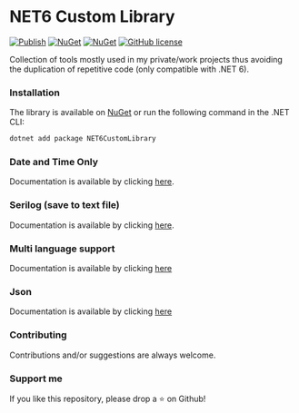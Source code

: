 # NET6 Custom Library

[![Publish](https://github.com/AngeloDotNet/NET6CustomLibrary/actions/workflows/dotnet.yml/badge.svg?branch=main)](https://github.com/AngeloDotNet/NET6CustomLibrary/actions/workflows/dotnet.yml)
[![NuGet](https://img.shields.io/nuget/v/NET6CustomLibrary.svg)](https://www.nuget.org/packages/NET6CustomLibrary)
[![NuGet](https://img.shields.io/nuget/dt/NET6CustomLibrary.svg)](https://www.nuget.org/packages/NET6CustomLibrary)
[![GitHub license](https://img.shields.io/github/license/AngeloDotNet/NET6CustomLibrary)](https://github.com/AngeloDotNet/NET6CustomLibrary/blob/main/LICENSE)


Collection of tools mostly used in my private/work projects thus avoiding the duplication of repetitive code (only compatible with .NET 6).


### Installation

The library is available on [NuGet](https://www.nuget.org/packages/NET6CustomLibrary) or run the following command in the .NET CLI:

```bash
dotnet add package NET6CustomLibrary
```


### Date and Time Only

Documentation is available by clicking [here](https://github.com/AngeloDotNet/NET6CustomLibrary/blob/main/src/NET6CustomLibrary/Docs/README-DateTimeOnly.md).


### Serilog (save to text file)

Documentation is available by clicking [here](https://github.com/AngeloDotNet/NET6CustomLibrary/blob/main/src/NET6CustomLibrary/Docs/README-Serilog.md).


### Multi language support

Documentation is available by clicking [here](https://github.com/AngeloDotNet/NET6CustomLibrary/blob/main/src/NET6CustomLibrary/Docs/README-MultiLanguage.md)


### Json

Documentation is available by clicking [here](https://github.com/AngeloDotNet/NET6CustomLibrary/blob/main/src/NET6CustomLibrary/Docs/README-Json.md)


### Contributing

Contributions and/or suggestions are always welcome.


### Support me

If you like this repository, please drop a :star: on Github!
